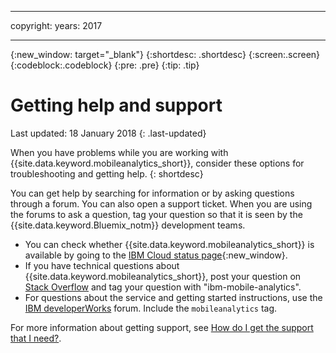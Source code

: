 ----

copyright:
 years: 2017

---

{:new_window: target="_blank"}
{:shortdesc: .shortdesc}
{:screen:.screen}
{:codeblock:.codeblock}
{:pre: .pre}
{:tip: .tip}

# Getting help and support

Last updated: 18 January 2018
{: .last-updated}

When you have problems while you are working with {{site.data.keyword.mobileanalytics_short}}, consider these options for troubleshooting and getting help.
{: shortdesc}

You can get help by searching for information or by asking questions through a forum. You can also open a support ticket. When you are using the forums to ask a question, tag your question so that it is seen by the {{site.data.keyword.Bluemix_notm}} development teams.

  * You can check whether {{site.data.keyword.mobileanalytics_short}} is available by going to the [IBM Cloud status page](https://developer.ibm.com/bluemix/support/#status){:new_window}.
  * If you have technical questions about {{site.data.keyword.mobileanalytics_short}}, post your question on [Stack Overflow](https://stackoverflow.com/questions/tagged/ibm-mobile-services) and tag your question with "ibm-mobile-analytics".
  * For questions about the service and getting started instructions, use the [IBM developerWorks](  https://developer.ibm.com/answers/topics/bluemix-mobile-services/) forum. Include the `mobileanalytics` tag.

For more information about getting support, see [How do I get the support that I need?](/docs/get-support/howtogetsupport.html#getting-customer-support).
